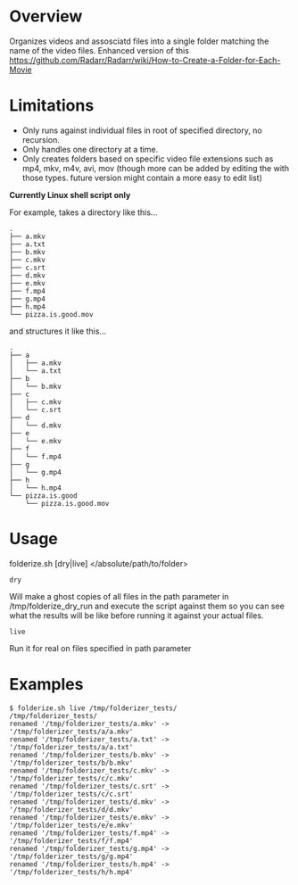 # Overview

Organizes videos and assosciatd files into a single folder matching the name of the video files.
Enhanced version of this https://github.com/Radarr/Radarr/wiki/How-to-Create-a-Folder-for-Each-Movie

# Limitations

* Only runs against individual files in root of specified directory, no recursion. 
* Only handles one directory at a time.
* Only creates folders based on specific video file extensions such as mp4, mkv, m4v, avi, mov (though more can be added by editing the with those types. future version might contain a more easy to edit list)

**Currently Linux shell script only**

For example, takes a directory like this...

```
.
├── a.mkv
├── a.txt
├── b.mkv
├── c.mkv
├── c.srt
├── d.mkv
├── e.mkv
├── f.mp4
├── g.mp4
├── h.mp4
└── pizza.is.good.mov
```

and structures it like this...
```
.
├── a
│   ├── a.mkv
│   └── a.txt
├── b
│   └── b.mkv
├── c
│   ├── c.mkv
│   └── c.srt
├── d
│   └── d.mkv
├── e
│   └── e.mkv
├── f
│   └── f.mp4
├── g
│   └── g.mp4
├── h
│   └── h.mp4
└── pizza.is.good
    └── pizza.is.good.mov
```
# Usage
folderize.sh [dry|live] </absolute/path/to/folder>

```
dry
```
Will make a ghost copies of all files in the path parameter in /tmp/folderize_dry_run and execute the script against them so you can see what the results will be like before running it against your actual files.

```
live
```
Run it for real on files specified in path parameter


# Examples
```
$ folderize.sh live /tmp/folderizer_tests/
/tmp/folderizer_tests/
renamed '/tmp/folderizer_tests/a.mkv' -> '/tmp/folderizer_tests/a/a.mkv'
renamed '/tmp/folderizer_tests/a.txt' -> '/tmp/folderizer_tests/a/a.txt'
renamed '/tmp/folderizer_tests/b.mkv' -> '/tmp/folderizer_tests/b/b.mkv'
renamed '/tmp/folderizer_tests/c.mkv' -> '/tmp/folderizer_tests/c/c.mkv'
renamed '/tmp/folderizer_tests/c.srt' -> '/tmp/folderizer_tests/c/c.srt'
renamed '/tmp/folderizer_tests/d.mkv' -> '/tmp/folderizer_tests/d/d.mkv'
renamed '/tmp/folderizer_tests/e.mkv' -> '/tmp/folderizer_tests/e/e.mkv'
renamed '/tmp/folderizer_tests/f.mp4' -> '/tmp/folderizer_tests/f/f.mp4'
renamed '/tmp/folderizer_tests/g.mp4' -> '/tmp/folderizer_tests/g/g.mp4'
renamed '/tmp/folderizer_tests/h.mp4' -> '/tmp/folderizer_tests/h/h.mp4'
```

